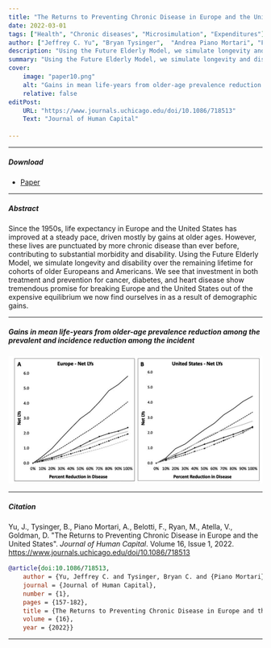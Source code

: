 ```yaml
---
title: "The Returns to Preventing Chronic Disease in Europe and the United States"
date: 2022-03-01
tags: ["Health", "Chronic diseases", "Microsimulation", "Expenditures"]
author: ["Jeffrey C. Yu", "Bryan Tysinger",  "Andrea Piano Mortari", "Federico Belotti", "Martha Ryan", "Vincenzo Atella", "Dana Goldman"]
description: "Using the Future Elderly Model, we simulate longevity and disability over the remaining lifetime for cohorts of older Europeans and Americans"
summary: "Using the Future Elderly Model, we simulate longevity and disability over the remaining lifetime for cohorts of older Europeans and Americans.  We see that investment in both treatment and prevention for chronic conditions couls lead to major gains in Life Expectancy"
cover:
    image: "paper10.png"
    alt: "Gains in mean life-years from older-age prevalence reduction among the prevalent and incidence reduction among the incident"
    relative: false
editPost:
    URL: "https://www.journals.uchicago.edu/doi/10.1086/718513"
    Text: "Journal of Human Capital"

---
```


---

##### Download

+ [Paper](paper10.pdf)

---

##### Abstract

Since the 1950s, life expectancy in Europe and the United States has improved at a steady pace, driven mostly by gains at older ages. However, these lives are punctuated by more chronic disease than ever before, contributing to substantial morbidity and disability. Using the Future Elderly Model, we simulate longevity and disability over the remaining lifetime for cohorts of older Europeans and Americans. We see that investment in both treatment and prevention for cancer, diabetes, and heart disease show tremendous promise for breaking Europe and the United States out of the expensive equilibrium we now find ourselves in as a result of demographic gains.

---

##### Gains in mean life-years from older-age prevalence reduction among the prevalent and incidence reduction among the incident

![](paper10.png)

---

##### Citation

Yu, J., Tysinger, B., Piano Mortari, A., Belotti, F., Ryan, M., Atella, V., Goldman, D. "The Returns to Preventing Chronic Disease in Europe and the United States". *Journal of Human Capital*. Volume 16, Issue 1, 2022. https://www.journals.uchicago.edu/doi/10.1086/718513

```BibTeX
@article{doi:10.1086/718513,
	author = {Yu, Jeffrey C. and Tysinger, Bryan C. and {Piano Mortari}, Andrea and Belotti, Federico and Ryan, Martha and Atella, Vincenzo and Goldman, Dana P.},
	journal = {Journal of Human Capital},
	number = {1},
	pages = {157-182},
	title = {The Returns to Preventing Chronic Disease in Europe and the United States},
	volume = {16},
	year = {2022}}


```


---

